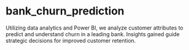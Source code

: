 # bank_churn_prediction
Utilizing data analytics and Power BI, we analyze customer attributes to predict and understand churn in a leading bank. Insights gained guide strategic decisions for improved customer retention.
